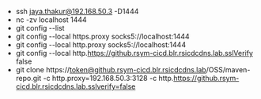- ssh jaya.thakur@192.168.50.3 -D1444
-  nc -zv localhost 1444
-  git config --list
- git config --local https.proxy socks5://localhost:1444
- git config --local http.proxy socks5://localhost:1444
- git config --local http.https://github.rsym-cicd.blr.rsicdcdns.lab.sslVerify false
- git clone https://token@github.rsym-cicd.blr.rsicdcdns.lab/OSS/maven-repo.git -c http.proxy=192.168.50.3:3128 -c http.https://github.rsym-cicd.blr.rsicdcdns.lab.sslverify=false
